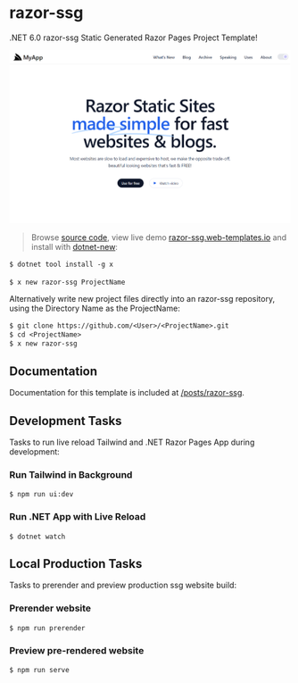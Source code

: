 # razor-ssg

.NET 6.0 razor-ssg Static Generated Razor Pages Project Template!

[![](https://raw.githubusercontent.com/ServiceStack/Assets/master/csharp-templates/razor-ssg.png)](https://razor-ssg.web-templates.io)

> Browse [source code](https://github.com/NetCoreTemplates/razor-ssg), view live demo [razor-ssg.web-templates.io](https://razor-ssg.web-templates.io) and install with [dotnet-new](https://docs.servicestack.net/dotnet-new):

    $ dotnet tool install -g x

    $ x new razor-ssg ProjectName

Alternatively write new project files directly into an razor-ssg repository, using the Directory Name as the ProjectName:

    $ git clone https://github.com/<User>/<ProjectName>.git
    $ cd <ProjectName>
    $ x new razor-ssg

## Documentation

Documentation for this template is included at [/posts/razor-ssg](https://razor-ssg.web-templates.io/posts/razor-ssg).

## Development Tasks

Tasks to run live reload Tailwind and .NET Razor Pages App during development:

### Run Tailwind in Background

    $ npm run ui:dev

### Run .NET App with Live Reload

    $ dotnet watch

## Local Production Tasks

Tasks to prerender and preview production ssg website build:

### Prerender website

    $ npm run prerender

### Preview pre-rendered website

    $ npm run serve

